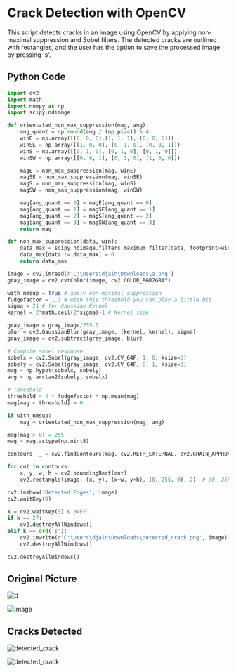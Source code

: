 # Crack Detection with OpenCV

This script detects cracks in an image using OpenCV by applying non-maximal suppression and Sobel filters. The detected cracks are outlined with rectangles, and the user has the option to save the processed image by pressing 's'.

## Python Code

```python
import cv2
import math
import numpy as np
import scipy.ndimage

def orientated_non_max_suppression(mag, ang):
    ang_quant = np.round(ang / (np.pi/4)) % 4
    winE = np.array([[0, 0, 0],[1, 1, 1], [0, 0, 0]])
    winSE = np.array([[1, 0, 0], [0, 1, 0], [0, 0, 1]])
    winS = np.array([[0, 1, 0], [0, 1, 0], [0, 1, 0]])
    winSW = np.array([[0, 0, 1], [0, 1, 0], [1, 0, 0]])

    magE = non_max_suppression(mag, winE)
    magSE = non_max_suppression(mag, winSE)
    magS = non_max_suppression(mag, winS)
    magSW = non_max_suppression(mag, winSW)

    mag[ang_quant == 0] = magE[ang_quant == 0]
    mag[ang_quant == 1] = magSE[ang_quant == 1]
    mag[ang_quant == 2] = magS[ang_quant == 2]
    mag[ang_quant == 3] = magSW[ang_quant == 3]
    return mag

def non_max_suppression(data, win):
    data_max = scipy.ndimage.filters.maximum_filter(data, footprint=win, mode='constant')
    data_max[data != data_max] = 0
    return data_max

image = cv2.imread(r'C:\Users\djain\Downloads\a.png')
gray_image = cv2.cvtColor(image, cv2.COLOR_BGR2GRAY)

with_nmsup = True # apply non-maximal suppression
fudgefactor = 1.3 # with this threshold you can play a little bit
sigma = 21 # for Gaussian Kernel
kernel = 2*math.ceil(2*sigma)+1 # Kernel size

gray_image = gray_image/255.0
blur = cv2.GaussianBlur(gray_image, (kernel, kernel), sigma)
gray_image = cv2.subtract(gray_image, blur)

# Compute sobel response 
sobelx = cv2.Sobel(gray_image, cv2.CV_64F, 1, 0, ksize=3)
sobely = cv2.Sobel(gray_image, cv2.CV_64F, 0, 1, ksize=3)
mag = np.hypot(sobelx, sobely)
ang = np.arctan2(sobely, sobelx)

# Threshold
threshold = 4 * fudgefactor * np.mean(mag)
mag[mag < threshold] = 0

if with_nmsup:
    mag = orientated_non_max_suppression(mag, ang)

mag[mag > 0] = 255
mag = mag.astype(np.uint8)

contours, _ = cv2.findContours(mag, cv2.RETR_EXTERNAL, cv2.CHAIN_APPROX_SIMPLE)

for cnt in contours:
    x, y, w, h = cv2.boundingRect(cnt)
    cv2.rectangle(image, (x, y), (x+w, y+h), (0, 255, 0), 2)  # (0, 255, 0) for green squares and (0, 0, 255) for red squares

cv2.imshow('Detected Edges', image)
cv2.waitKey(0)

k = cv2.waitKey(0) & 0xFF
if k == 27:
    cv2.destroyAllWindows()
elif k == ord('s'):
    cv2.imwrite(r'C:\Users\djain\Downloads\detected_crack.png', image)
    cv2.destroyAllWindows()

cv2.destroyAllWindows()

```

## Original Picture
![d](https://github.com/user-attachments/assets/ccb18431-b364-46bc-b1b5-7a46f6214c5e)

![image](https://github.com/user-attachments/assets/821ff51e-d8b2-4e8f-bea3-82154f0045bc)


## Cracks Detected
![detected_crack](https://github.com/user-attachments/assets/3d4ef729-3cd0-46f2-9de7-b5fec2cec4c2)

![detected_crack](https://github.com/user-attachments/assets/f743196b-fe66-4a10-9f44-d9c6a7f76f4c)
